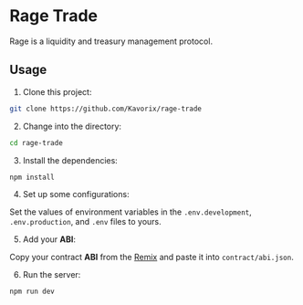 # Rage Trade

Rage is a liquidity and treasury management protocol.

## Usage

1. Clone this project:

```sh
git clone https://github.com/Kavorix/rage-trade
```

2. Change into the directory:

```sh
cd rage-trade
```

3. Install the dependencies:

```sh
npm install
```

4. Set up some configurations:

Set the values of environment variables in the `.env.development`, `.env.production`, and `.env` files to yours.

5. Add your **ABI**:

Copy your contract **ABI** from the [Remix](https://remix.ethereum.org/) and paste it into `contract/abi.json`.

6. Run the server:

```sh
npm run dev
```